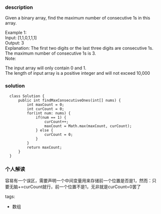 ### description    
  Given a binary array, find the maximum number of consecutive 1s in this array.  
    
  Example 1:  
  Input: [1,1,0,1,1,1]  
  Output: 3  
  Explanation: The first two digits or the last three digits are consecutive 1s.  
      The maximum number of consecutive 1s is 3.  
  Note:  
    
  The input array will only contain 0 and 1.  
  The length of input array is a positive integer and will not exceed 10,000  
    
### solution    
```    
  class Solution {  
      public int findMaxConsecutiveOnes(int[] nums) {  
          int maxCount = 0;  
          int curCount = 0;  
          for(int num: nums) {  
              if(num == 1) {  
                  curCount++;  
                  maxCount = Math.max(maxCount, curCount);  
              } else {  
                  curCount = 0;  
              }  
          }  
          return maxCount;  
      }  
  }  
```    
    
### 个人解读    
  容易有一个误区，需要声明一个中间变量用来存储前一个位置是否是1，然而：只要无脑+=curCount就行，前一个位置不是1，无非就是curCount=0罢了  
    
tags:    
  - 数组  
